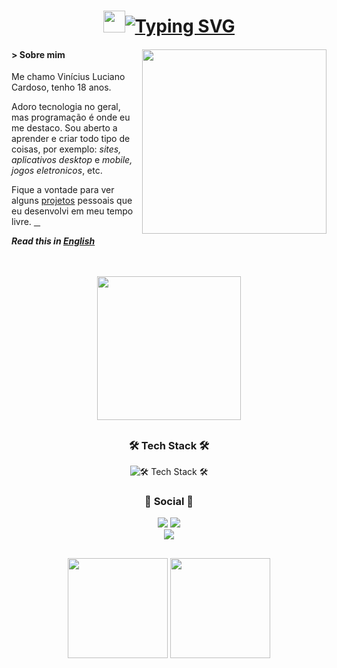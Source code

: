 # <div align="center"><img src="https://emojis.slackmojis.com/emojis/images/1624040178/45493/partyblob.gif" width="35px"><a href="https://git.io/typing-svg"><img src="https://readme-typing-svg.demolab.com?font=Segoe+UI&size=32&pause=1000&color=85CBC1&center=true&vCenter=true&width=320&height=36&lines=Hey%2C+voc%C3%AA+me+achou!" alt="Typing SVG" /></a></div>

#### > Sobre mim <img src="https://raw.githubusercontent.com/MicaelliMedeiros/micaellimedeiros/master/image/computer-illustration.png" align='right' width='295px'>

<p align='left'>
Me chamo Vinícius Luciano Cardoso, tenho 18 anos.

Adoro tecnologia no geral, mas programação é onde eu me destaco. Sou aberto a aprender e criar todo tipo de coisas, por exemplo: *sites, aplicativos desktop* e *mobile, jogos eletronicos*, etc.

Fique a vontade para ver alguns [projetos](https://github.com/pl4g?tab=repositories) pessoais que eu desenvolvi em meu tempo livre. <a href="nothing important/segredo.md">&#10240;</a>
</p>

***Read this in [English](readme.en.md)***

 
<br>
<br>
<div align="center"><img src="https://thumbs.gfycat.com/MindlessTightIvorybilledwoodpecker-size_restricted.gif" height="230em"></div>

##
  
### <div align="center">🛠 Tech Stack 🛠</div>
  <div align="center"><img src="https://github-readme-tech-stack.vercel.app/api/cards?title=%F0%9F%9B%A0%20Tech%20Stack%20%F0%9F%9B%A0&align=center&titleAlign=center&showBorder=false&lineCount=4&theme=catppuccin_mocha&gap=7&hideBg=true&hideTitle=true&bg=%231e1e2e&badge=%23181825&border=%236c7086&titleColor=%2394e2d5&line1=html5,html,auto;css3,css,1572B6;javascript,js,auto;php,php,auto;&line2=csharp,csharp,239120;dotnet,.net,512BD4;&line3=visualstudio,visualstudio,5C2D91;visualstudiocode,vscode,007ACC;neovim,nvim,57A143;&line4=windows,win10,0078D6;" alt="🛠 Tech Stack 🛠" /></div>
 
 ### <div align="center">💬 Social 💬</div>
  
  <div align="center">
    <a href="https://www.linkedin.com/in/vinicius-luciano-cardoso/" target="_blank"><img src="https://img.shields.io/badge/-LinkedIn-1e2030?style=for-the-badge&logo=linkedin&logoColor=0A66C2" target="_blank"></a>
     <a href = "mailto:viniciuslucianocardoso@gmail.com"><img src="https://img.shields.io/badge/-Gmail-1e2030?style=for-the-badge&logo=gmail&logoColor=EA4335" target="_blank"></a><br>
     <a><img src="https://img.shields.io/badge/soupboyplague%238285-1e2030?style=for-the-badge&logo=discord&logoColor=5865F2"></a>
 </div>
  
 ##

<div style="display: inline_block;" align="center">
  <img height="160em" src="https://github-readme-stats.vercel.app/api?username=pl4g&show_icons=true&include_all_commits=true&bg_color=00000000&hide_border=true&text_color=cad3f5&icon_color=c6a0f6&title_color=8bd5ca&locale=pt-BR"/>
  <img height="160em" src="https://github-readme-stats.vercel.app/api/top-langs/?username=pl4g&layout=compact&langs_count=7&bg_color=00000000&text_color=cad3f5&hide_border=true&icon_color=c6a0f6&title_color=8bd5ca&locale=pt-BR"/>
</div>
